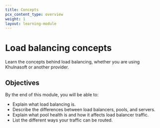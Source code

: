 ```yaml
---
title: Concepts
pcx_content_type: overview
weight: 1
layout: learning-module
---
```


# Load balancing concepts

Learn the concepts behind load balancing, whether you are using Khulnasoft or another provider.

## Objectives

By the end of this module, you will be able to:

- Explain what load balancing is.
- Describe the differences between load balancers, pools, and servers.
- Explain what pool health is and how it affects load balancer traffic.
- List the different ways your traffic can be routed.